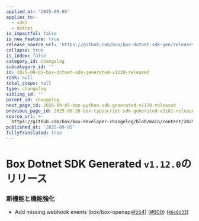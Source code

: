 ```yaml
---
applied_at: '2025-09-05'
applies_to:
  - sdks
  - dotnet
is_impactful: false
is_new_feature: true
release_source_url: 'https://github.com/box/box-dotnet-sdk-gen/releases/tag/v1.12.0'
collapse: true
is_index: false
category_id: changelog
subcategory_id: ''
id: 2025-09-05-box-dotnet-sdk-generated-v1120-released
rank: null
total_steps: null
type: changelog
sibling_id: ''
parent_id: changelog
next_page_id: 2025-09-05-box-python-sdk-generated-v1170-released
previous_page_id: 2025-08-26-box-typescript-sdk-generated-v1181-released
source_url: >-
  https://github.com/box/box-developer-changelog/blob/main/content/2025/09-05-box-dotnet-sdk-generated-v1120-released.md
published_at: '2025-09-05'
fullyTranslated: true
---
```

# Box Dotnet SDK Generated `v1.12.0`のリリース

### 新機能と機能強化

* Add missing webhook events (box/box-openapi[#554][1]) ([#600][2]) ([`46c6d33`][3])

[1]: https://github.com/box/box-dotnet-sdk-gen/issues/554

[2]: https://github.com/box/box-dotnet-sdk-gen/issues/600

[3]: https://github.com/box/box-dotnet-sdk-gen/commit/46c6d33238b7a97352a434333e18054d8adccd03
